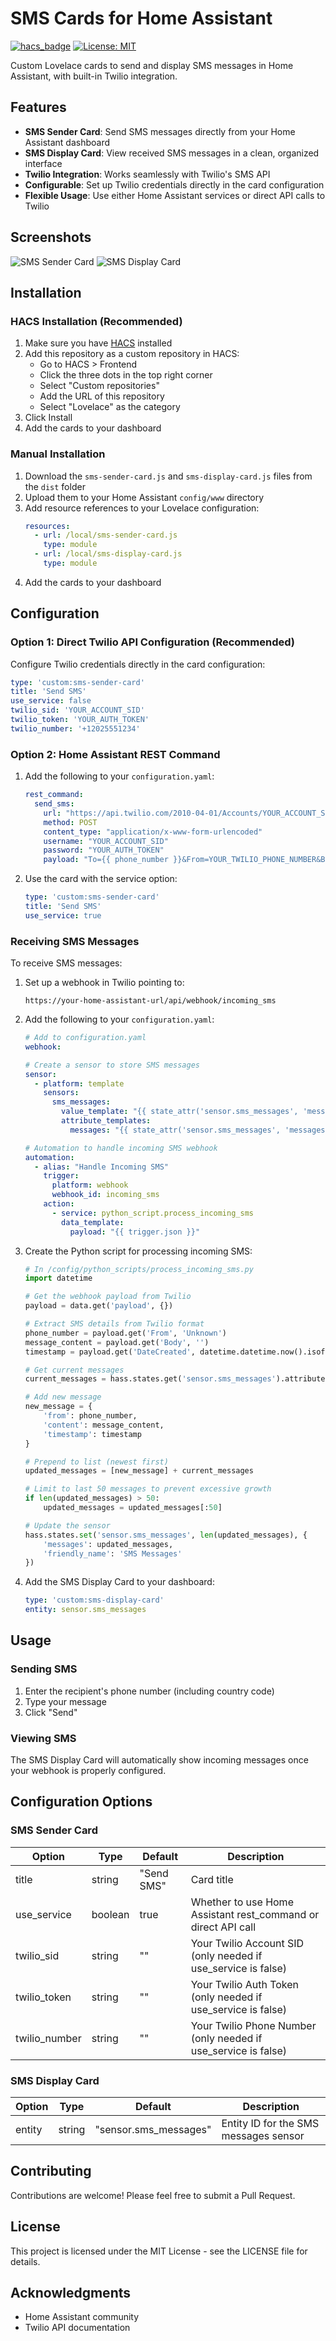 # SMS Cards for Home Assistant

[![hacs_badge](https://img.shields.io/badge/HACS-Custom-orange.svg)](https://github.com/custom-components/hacs)
[![License: MIT](https://img.shields.io/badge/License-MIT-yellow.svg)](https://opensource.org/licenses/MIT)

Custom Lovelace cards to send and display SMS messages in Home Assistant, with built-in Twilio integration.

## Features

- **SMS Sender Card**: Send SMS messages directly from your Home Assistant dashboard
- **SMS Display Card**: View received SMS messages in a clean, organized interface
- **Twilio Integration**: Works seamlessly with Twilio's SMS API
- **Configurable**: Set up Twilio credentials directly in the card configuration
- **Flexible Usage**: Use either Home Assistant services or direct API calls to Twilio

## Screenshots

![SMS Sender Card](screenshots/sender-card.png)
![SMS Display Card](screenshots/display-card.png)

## Installation

### HACS Installation (Recommended)

1. Make sure you have [HACS](https://hacs.xyz/) installed
2. Add this repository as a custom repository in HACS:
    - Go to HACS > Frontend
    - Click the three dots in the top right corner
    - Select "Custom repositories"
    - Add the URL of this repository
    - Select "Lovelace" as the category
3. Click Install
4. Add the cards to your dashboard

### Manual Installation

1. Download the `sms-sender-card.js` and `sms-display-card.js` files from the `dist` folder
2. Upload them to your Home Assistant `config/www` directory
3. Add resource references to your Lovelace configuration:
   ```yaml
   resources:
     - url: /local/sms-sender-card.js
       type: module
     - url: /local/sms-display-card.js
       type: module
   ```
4. Add the cards to your dashboard

## Configuration

### Option 1: Direct Twilio API Configuration (Recommended)

Configure Twilio credentials directly in the card configuration:

```yaml
type: 'custom:sms-sender-card'
title: 'Send SMS'
use_service: false
twilio_sid: 'YOUR_ACCOUNT_SID'
twilio_token: 'YOUR_AUTH_TOKEN'
twilio_number: '+12025551234'
```

### Option 2: Home Assistant REST Command

1. Add the following to your `configuration.yaml`:
   ```yaml
   rest_command:
     send_sms:
       url: "https://api.twilio.com/2010-04-01/Accounts/YOUR_ACCOUNT_SID/Messages.json"
       method: POST
       content_type: "application/x-www-form-urlencoded"
       username: "YOUR_ACCOUNT_SID"
       password: "YOUR_AUTH_TOKEN"
       payload: "To={{ phone_number }}&From=YOUR_TWILIO_PHONE_NUMBER&Body={{ message }}"
   ```

2. Use the card with the service option:
   ```yaml
   type: 'custom:sms-sender-card'
   title: 'Send SMS'
   use_service: true
   ```

### Receiving SMS Messages

To receive SMS messages:

1. Set up a webhook in Twilio pointing to:
   ```
   https://your-home-assistant-url/api/webhook/incoming_sms
   ```

2. Add the following to your `configuration.yaml`:
   ```yaml
   # Add to configuration.yaml
   webhook:

   # Create a sensor to store SMS messages
   sensor:
     - platform: template
       sensors:
         sms_messages:
           value_template: "{{ state_attr('sensor.sms_messages', 'messages') | tojson }}"
           attribute_templates:
             messages: "{{ state_attr('sensor.sms_messages', 'messages') or [] }}"

   # Automation to handle incoming SMS webhook
   automation:
     - alias: "Handle Incoming SMS"
       trigger:
         platform: webhook
         webhook_id: incoming_sms
       action:
         - service: python_script.process_incoming_sms
           data_template:
             payload: "{{ trigger.json }}"
   ```

3. Create the Python script for processing incoming SMS:
   ```python
   # In /config/python_scripts/process_incoming_sms.py
   import datetime
   
   # Get the webhook payload from Twilio
   payload = data.get('payload', {})
   
   # Extract SMS details from Twilio format
   phone_number = payload.get('From', 'Unknown')
   message_content = payload.get('Body', '')
   timestamp = payload.get('DateCreated', datetime.datetime.now().isoformat())
   
   # Get current messages
   current_messages = hass.states.get('sensor.sms_messages').attributes.get('messages', [])
   
   # Add new message
   new_message = {
       'from': phone_number,
       'content': message_content,
       'timestamp': timestamp
   }
   
   # Prepend to list (newest first)
   updated_messages = [new_message] + current_messages
   
   # Limit to last 50 messages to prevent excessive growth
   if len(updated_messages) > 50:
       updated_messages = updated_messages[:50]
   
   # Update the sensor
   hass.states.set('sensor.sms_messages', len(updated_messages), {
       'messages': updated_messages,
       'friendly_name': 'SMS Messages'
   })
   ```

4. Add the SMS Display Card to your dashboard:
   ```yaml
   type: 'custom:sms-display-card'
   entity: sensor.sms_messages
   ```

## Usage

### Sending SMS
1. Enter the recipient's phone number (including country code)
2. Type your message
3. Click "Send"

### Viewing SMS
The SMS Display Card will automatically show incoming messages once your webhook is properly configured.

## Configuration Options

### SMS Sender Card
| Option | Type | Default | Description |
|--------|------|---------|-------------|
| title | string | "Send SMS" | Card title |
| use_service | boolean | true | Whether to use Home Assistant rest_command or direct API call |
| twilio_sid | string | "" | Your Twilio Account SID (only needed if use_service is false) |
| twilio_token | string | "" | Your Twilio Auth Token (only needed if use_service is false) |
| twilio_number | string | "" | Your Twilio Phone Number (only needed if use_service is false) |

### SMS Display Card
| Option | Type | Default | Description |
|--------|------|---------|-------------|
| entity | string | "sensor.sms_messages" | Entity ID for the SMS messages sensor |

## Contributing

Contributions are welcome! Please feel free to submit a Pull Request.

## License

This project is licensed under the MIT License - see the LICENSE file for details.

## Acknowledgments

- Home Assistant community
- Twilio API documentation